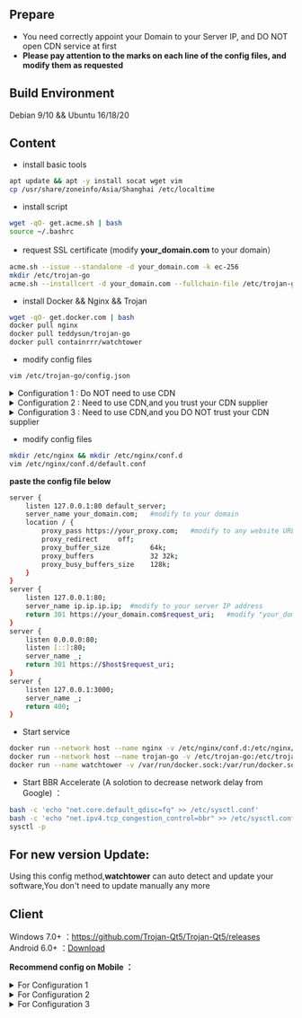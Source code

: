 ## Prepare 
- You need correctly appoint your Domain to your Server IP, and DO NOT open CDN service at first	   
- **Please pay attention to the marks on each line of the config files, and modify them as requested**    	
## Build Environment	
Debian 9/10 && Ubuntu 16/18/20
## Content 
- install basic tools   
```bash
apt update && apt -y install socat wget vim
cp /usr/share/zoneinfo/Asia/Shanghai /etc/localtime
```
- install script	 
```bash
wget -qO- get.acme.sh | bash 
source ~/.bashrc
```
- request SSL certificate (modify **your_domain.com** to your domain）  
```bash
acme.sh --issue --standalone -d your_domain.com -k ec-256
mkdir /etc/trojan-go
acme.sh --installcert -d your_domain.com --fullchain-file /etc/trojan-go/server.crt --key-file /etc/trojan-go/server.key --ecc
```
- install Docker && Nginx && Trojan    
```bash
wget -qO- get.docker.com | bash
docker pull nginx
docker pull teddysun/trojan-go
docker pull containrrr/watchtower
```
- modify config files
```bash
vim /etc/trojan-go/config.json
```

<details>
<summary>Configuration 1 : Do NOT need to use CDN</summary>

```bash
{
    "run_type": "server",
    "local_addr": "0.0.0.0",
    "local_port": 443,
    "remote_addr": "127.0.0.1",
    "remote_port": 80,
    "password": [
        "password0"  #modify to your password
    ],
    "ssl": {
        "verify": true,
        "verify_hostname": true,
        "cert": "/etc/trojan-go/server.crt",
        "key": "/etc/trojan-go/server.key",
	    "sni": "your_domain.com",    #modify to your domain
        "fallback_port": 3000 
    }
}
```
</details>

<details>
<summary>Configuration 2 : Need to use CDN,and you trust your CDN supplier</summary>

```bash
{
    "run_type": "server",
    "local_addr": "0.0.0.0",
    "local_port": 443,
    "remote_addr": "127.0.0.1",
    "remote_port": 80,
    "password": [
        "password0"  #modify to your password
    ],
    "ssl": {
        "verify": true,
        "verify_hostname": true,
        "cert": "/etc/trojan-go/server.crt",
        "key": "/etc/trojan-go/server.key",
	    "sni": "your_domain.com",    #modify to your domain
        "fallback_port": 3000 
    },
    "websocket": {
    "enabled": true,
    "path": "/your_path",  #modify to your path
    "host": "your_domain.com"   #modify to your domain
    }
}
```
</details>  

<details>
<summary>Configuration 3 : Need to use CDN,and you DO NOT trust your CDN supplier</summary>

```bash
{
    "run_type": "server",
    "local_addr": "0.0.0.0",
    "local_port": 443,
    "remote_addr": "127.0.0.1",
    "remote_port": 80,
    "password": [
        "password0"  #modify to your password
    ],
    "ssl": {
        "verify": true,
        "verify_hostname": true,
        "cert": "/etc/trojan-go/server.crt",
        "key": "/etc/trojan-go/server.key",
	    "sni": "your_domain.com",    #modify to your domain
        "fallback_port": 3000 
    },
    "websocket": {
    "enabled": true,
    "path": "/your_path",  #modify to your path
    "host": "your_domain.com"   #modify to your domain
    },
    "shadowsocks": {
    "enabled": true,
    "method": "AES-128-GCM",
    "password": "password1"   #modify to another password
  }
}
```
</details>

- modify config files
```bash
mkdir /etc/nginx && mkdir /etc/nginx/conf.d
vim /etc/nginx/conf.d/default.conf
```
**paste the config file below**  
```bash
server {
    listen 127.0.0.1:80 default_server;
    server_name your_domain.com;   #modify to your domain
    location / {
        proxy_pass https://your_proxy.com;   #modify to any website URL you want to disguise  
        proxy_redirect     off;
        proxy_buffer_size          64k; 
        proxy_buffers              32 32k; 
        proxy_busy_buffers_size    128k;  
    }
}
server {
    listen 127.0.0.1:80;
    server_name ip.ip.ip.ip;  #modify to your server IP address
    return 301 https://your_domain.com$request_uri;   #modify "your_domain.com" to your domain
}
server {
    listen 0.0.0.0:80;
    listen [::]:80;
    server_name _;
    return 301 https://$host$request_uri;
}
server {
	listen 127.0.0.1:3000;
	server_name _;
	return 400;
}
```
- Start service  
```bash
docker run --network host --name nginx -v /etc/nginx/conf.d:/etc/nginx/conf.d --restart=always -d nginx
docker run --network host --name trojan-go -v /etc/trojan-go:/etc/trojan-go --restart=always -d teddysun/trojan-go
docker run --name watchtower -v /var/run/docker.sock:/var/run/docker.sock --restart unless-stopped -d containrrr/watchtower --cleanup
```
- Start BBR Accelerate (A solotion to decrease network delay from Google) ： 
```bash
bash -c 'echo "net.core.default_qdisc=fq" >> /etc/sysctl.conf'
bash -c 'echo "net.ipv4.tcp_congestion_control=bbr" >> /etc/sysctl.conf'
sysctl -p
```
## For new version Update:
Using this config method,**watchtower** can auto detect and update your software,You don't need to update manually any more

## Client 
Windows 7.0+ ：https://github.com/Trojan-Qt5/Trojan-Qt5/releases   
Android 6.0+ ：[Download](https://github.com/charlieethan/firewall-proxy/releases/download/V0.7.7/Igniter-Go-v0.7.7.apk)			

**Recommend config on Mobile ：**		
<details>
<summary>For Configuration 1</summary>

```bash
{
    "run_type": "client",
    "local_addr": "127.0.0.1",
    "local_port": 1080,
    "remote_addr": "your_domain",
    "remote_port": 443,
    "password": [
        "your_password"
    ],
    "ssl": {
        "verify": true,
	"verify_hostname": true,
        "sni": "your_domain",
        "session_ticket": true,
        "reuse_session": true,
        "fingerprint": "firefox"
    },
    "mux": {
        "enabled": true,
        "concurrency": 8,
        "idle_timeout": 60
    }
}
```
</details>

<details>
<summary>For Configuration 2</summary>

```bash
{
    "run_type": "client",
    "local_addr": "127.0.0.1",
    "local_port": 1080,
    "remote_addr": "your_domain",
    "remote_port": 443,
    "password": [
        "your_password"
    ],
    "ssl": {
        "verify": true,
	"verify_hostname": true,
        "sni": "your_domain",
        "session_ticket": true,
        "reuse_session": true,
        "fingerprint": "firefox"
    },
    "mux": {
        "enabled": true,
        "concurrency": 8,
        "idle_timeout": 60
    },
    "websocket": {
    "enabled": true,
    "path": "/your_path", 
    "host": "your_domain.com"  
    }
}
```
</details>

<details>
<summary>For Configuration 3</summary>

```bash
{
    "run_type": "client",
    "local_addr": "127.0.0.1",
    "local_port": 1080,
    "remote_addr": "your_domain",
    "remote_port": 443,
    "password": [
        "your_password"
    ],
    "ssl": {
        "verify": true,
	"verify_hostname": true,
        "sni": "your_domain",
        "session_ticket": true,
        "reuse_session": true,
        "fingerprint": "firefox"
    },
    "mux": {
        "enabled": true,
        "concurrency": 8,
        "idle_timeout": 60
    },
    "websocket": {
    "enabled": true,
    "path": "/your_path", 
    "host": "your_domain.com"  
    },
    "shadowsocks": {
    "enabled": true,
    "method": "AES-128-GCM",
    "password": "password1" 
  }
}
```
</details>
